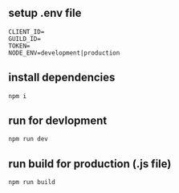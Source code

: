 ## setup .env file

```
CLIENT_ID=
GUILD_ID=
TOKEN=
NODE_ENV=development|production 
```

## install dependencies
```
npm i
```

## run for devlopment
```
npm run dev
```

## run build for production (.js file)
```
npm run build
```
